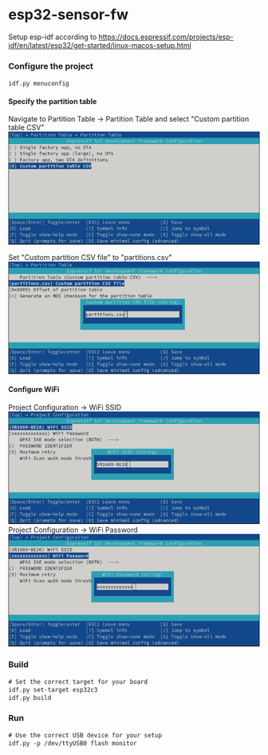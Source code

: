 # esp32-sensor-fw

Setup esp-idf according to https://docs.espressif.com/projects/esp-idf/en/latest/esp32/get-started/linux-macos-setup.html

### Configure the project 

```
idf.py menuconfig
```

#### Specify the partition table
Navigate to Partition Table -> Partition Table and select "Custom partition table CSV"
![Alt text](./assets/Custom%20partition%20table%20CSV.png?raw=true "Custom partition table CSV")

Set "Custom partition CSV file" to "partitions.csv"
![Alt text](./assets/Custom%20partition%20CSV%20file.png?raw=true "Custom partition CSV file")

#### Configure WiFi

Project Configuration -> WiFi SSID
![Alt text](./assets/WiFi%20SSID.png?raw=true "WiFi SSID")
Project Configuration -> WiFi Password
![Alt text](./assets/WiFi%20Password.png?raw=true "WiFi Pasword")

### Build

```
# Set the correct target for your board
idf.py set-target esp32c3
idf.py build
```

### Run


```
# Use the correct USB device for your setup
idf.py -p /dev/ttyUSB0 flash monitor
```

